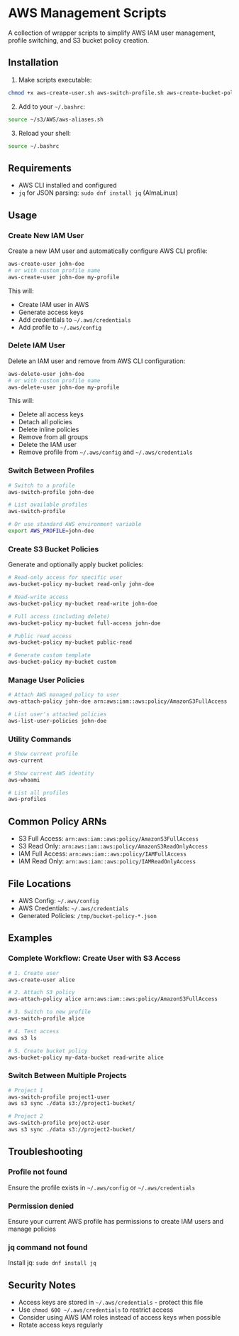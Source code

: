 # AWS Management Scripts

A collection of wrapper scripts to simplify AWS IAM user management, profile switching, and S3 bucket policy creation.

## Installation

1. Make scripts executable:
```bash
chmod +x aws-create-user.sh aws-switch-profile.sh aws-create-bucket-policy.sh
```

2. Add to your `~/.bashrc`:
```bash
source ~/s3/AWS/aws-aliases.sh
```

3. Reload your shell:
```bash
source ~/.bashrc
```

## Requirements

- AWS CLI installed and configured
- `jq` for JSON parsing: `sudo dnf install jq` (AlmaLinux)

## Usage

### Create New IAM User

Create a new IAM user and automatically configure AWS CLI profile:

```bash
aws-create-user john-doe
# or with custom profile name
aws-create-user john-doe my-profile
```

This will:
- Create IAM user in AWS
- Generate access keys
- Add credentials to `~/.aws/credentials`
- Add profile to `~/.aws/config`

### Delete IAM User

Delete an IAM user and remove from AWS CLI configuration:

```bash
aws-delete-user john-doe
# or with custom profile name
aws-delete-user john-doe my-profile
```

This will:
- Delete all access keys
- Detach all policies
- Delete inline policies
- Remove from all groups
- Delete the IAM user
- Remove profile from `~/.aws/config` and `~/.aws/credentials`

### Switch Between Profiles

```bash
# Switch to a profile
aws-switch-profile john-doe

# List available profiles
aws-switch-profile

# Or use standard AWS environment variable
export AWS_PROFILE=john-doe
```

### Create S3 Bucket Policies

Generate and optionally apply bucket policies:

```bash
# Read-only access for specific user
aws-bucket-policy my-bucket read-only john-doe

# Read-write access
aws-bucket-policy my-bucket read-write john-doe

# Full access (including delete)
aws-bucket-policy my-bucket full-access john-doe

# Public read access
aws-bucket-policy my-bucket public-read

# Generate custom template
aws-bucket-policy my-bucket custom
```

### Manage User Policies

```bash
# Attach AWS managed policy to user
aws-attach-policy john-doe arn:aws:iam::aws:policy/AmazonS3FullAccess

# List user's attached policies
aws-list-user-policies john-doe
```

### Utility Commands

```bash
# Show current profile
aws-current

# Show current AWS identity
aws-whoami

# List all profiles
aws-profiles
```

## Common Policy ARNs

- S3 Full Access: `arn:aws:iam::aws:policy/AmazonS3FullAccess`
- S3 Read Only: `arn:aws:iam::aws:policy/AmazonS3ReadOnlyAccess`
- IAM Full Access: `arn:aws:iam::aws:policy/IAMFullAccess`
- IAM Read Only: `arn:aws:iam::aws:policy/IAMReadOnlyAccess`

## File Locations

- AWS Config: `~/.aws/config`
- AWS Credentials: `~/.aws/credentials`
- Generated Policies: `/tmp/bucket-policy-*.json`

## Examples

### Complete Workflow: Create User with S3 Access

```bash
# 1. Create user
aws-create-user alice

# 2. Attach S3 policy
aws-attach-policy alice arn:aws:iam::aws:policy/AmazonS3FullAccess

# 3. Switch to new profile
aws-switch-profile alice

# 4. Test access
aws s3 ls

# 5. Create bucket policy
aws-bucket-policy my-data-bucket read-write alice
```

### Switch Between Multiple Projects

```bash
# Project 1
aws-switch-profile project1-user
aws s3 sync ./data s3://project1-bucket/

# Project 2
aws-switch-profile project2-user
aws s3 sync ./data s3://project2-bucket/
```

## Troubleshooting

### Profile not found
Ensure the profile exists in `~/.aws/config` or `~/.aws/credentials`

### Permission denied
Ensure your current AWS profile has permissions to create IAM users and manage policies

### jq command not found
Install jq: `sudo dnf install jq`

## Security Notes

- Access keys are stored in `~/.aws/credentials` - protect this file
- Use `chmod 600 ~/.aws/credentials` to restrict access
- Consider using AWS IAM roles instead of access keys when possible
- Rotate access keys regularly
